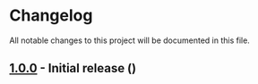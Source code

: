 # Changelog
All notable changes to this project will be documented in this file.

## [1.0.0] - Initial release ()

[1.0.0]: https://github.com/chrisakroyd/random-seedable/tree/3ba050fef7021e8996e0ccfd6645fbb45cf83343
